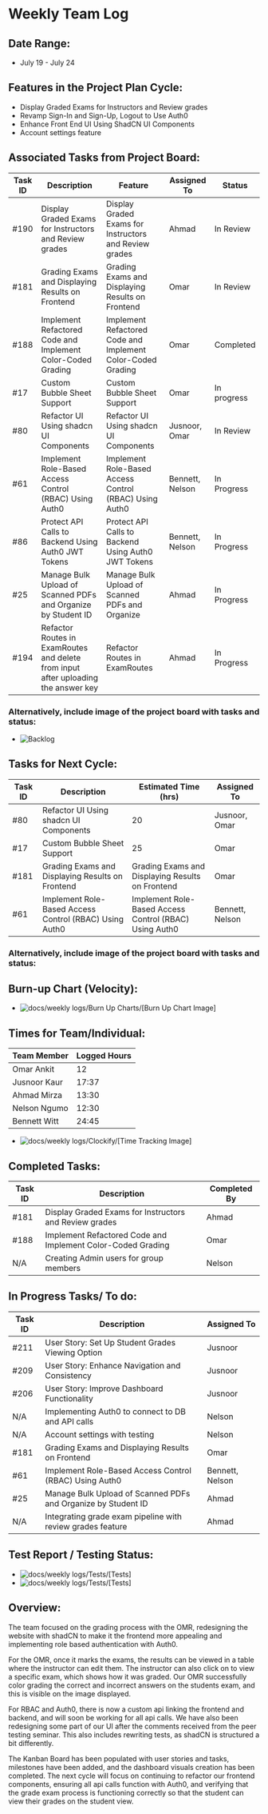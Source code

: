 # Weekly Team Log

## Date Range:

- July 19 - July 24

## Features in the Project Plan Cycle:

- Display Graded Exams for Instructors and Review grades
- Revamp Sign-In and Sign-Up, Logout to Use Auth0
- Enhance Front End UI Using ShadCN UI Components
- Account settings feature

## Associated Tasks from Project Board:

| Task ID | Description        | Feature   | Assigned To | Status   |
| ------- | ------------------ | --------- | ----------- | -------- |
| #190    | Display Graded Exams for Instructors and Review grades | Display Graded Exams for Instructors and Review grades | Ahmad       | In Review      |
| #181    | Grading Exams and Displaying Results on Frontend | Grading Exams and Displaying Results on Frontend | Omar       | In Review      |
| #188    | Implement Refactored Code and Implement Color-Coded Grading | Implement Refactored Code and Implement Color-Coded Grading | Omar        | Completed  |
| #17     | Custom Bubble Sheet Support                       | Custom Bubble Sheet Support                       | Omar        | In progress      |
|  #80     | Refactor UI Using shadcn UI Components                          | Refactor UI Using shadcn UI Components               | Jusnoor, Omar     | In Review|
| #61      | Implement Role-Based Access Control (RBAC) Using Auth0 | Implement Role-Based Access Control (RBAC) Using Auth0 | Bennett, Nelson | In Progress|
| #86      | Protect API Calls to Backend Using Auth0 JWT Tokens | Protect API Calls to Backend Using Auth0 JWT Tokens | Bennett, Nelson | In Progress|
| #25      | Manage Bulk Upload of Scanned PDFs and Organize by Student ID | Manage Bulk Upload of Scanned PDFs and Organize  | Ahmad | In Progress|
| #194      | Refactor Routes in ExamRoutes and delete from input after uploading the answer key | Refactor Routes in ExamRoutes  | Ahmad | In Progress|

### Alternatively, include image of the project board with tasks and status:

- ![Backlog](../Backlog/19-23July-Backlog.JPG)

## Tasks for Next Cycle:

| Task ID | Description        | Estimated Time (hrs) | Assigned To |
| ------- | ------------------ | -------------------- | ----------- |
|  #80     | Refactor UI Using shadcn UI Components                          | 20               | Jusnoor, Omar     | In Review|
| #17     | Custom Bubble Sheet Support                       | 25                      | Omar        | In progress      |
| #181    | Grading Exams and Displaying Results on Frontend | Grading Exams and Displaying Results on Frontend | Omar       
| #61      | Implement Role-Based Access Control (RBAC) Using Auth0 | Implement Role-Based Access Control (RBAC) Using Auth0 | Bennett, Nelson

### Alternatively, include image of the project board with tasks and status:

## Burn-up Chart (Velocity):

- ![docs/weekly logs/Burn Up Charts/[Burn Up Chart Image]](../BurnUpCharts/BurnUpChart16.png)

## Times for Team/Individual:

| Team Member | Logged Hours |
| ----------- | ------------ |
| Omar Ankit      | 12      |
| Jusnoor Kaur      | 17:37      |
| Ahmad Mirza      | 13:30     |
| Nelson Ngumo      | 12:30      |
| Bennett Witt     | 24:45      |

- ![docs/weekly logs/Clockify/[Time Tracking Image]](../Clockify/Time16.png)

## Completed Tasks:

| Task ID | Description        | Completed By |
| ------- | ------------------ | ------------ |
| #181    | Display Graded Exams for Instructors and Review grades | Ahmad 
| #188    | Implement Refactored Code and Implement Color-Coded Grading | Omar |
| N/A    | Creating Admin users for group members | Nelson |

## In Progress Tasks/ To do:

| Task ID | Description        | Assigned To |
| ------- | ------------------ | ----------- |
| #211   | User Story: Set Up Student Grades Viewing Option | Jusnoor  |
| #209   | User Story: Enhance Navigation and Consistency  | Jusnoor  |
| #206   | User Story: Improve Dashboard Functionality   | Jusnoor  |
| N/A   | Implementing Auth0 to connect to DB and API calls   | Nelson  |
| N/A   | Account settings with testing   | Nelson  |
| #181    | Grading Exams and Displaying Results on Frontend |  Omar      |
| #61      | Implement Role-Based Access Control (RBAC) Using Auth0 | Bennett, Nelson 
| #25      | Manage Bulk Upload of Scanned PDFs and Organize by Student ID | Ahmad
| N/A      | Integrating grade exam pipeline with review grades feature | Ahmad

## Test Report / Testing Status:

- ![docs/weekly logs/Tests/[Tests]](../Tests/BackendTestJul17.jpg)
- ![docs/weekly logs/Tests/[Tests]](../Tests/FrontendTestJul17.jpg)

## Overview:

The team focused on the grading process with the OMR, redesigning the website with shadCN to make it the frontend more appealing and implementing role based authentication with Auth0.

For the OMR, once it marks the exams, the results can be viewed in a table where the instructor can edit them. The instructor can also click on to view a specific exam, which shows how it was graded. Our OMR successfully color grading the correct and incorrect answers on the students exam, and this is visible on the image displayed.

For RBAC and Auth0, there is now a custom api linking the frontend and backend, and will soon be working for all api calls. We have also been redesigning some part of our UI after the comments received from the peer testing seminar. This also includes rewriting tests, as shadCN is structured a bit differently.

The Kanban Board has been populated with user stories and tasks, milestones have been added, and the dashboard visuals creation has been completed. The next cycle will focus on continuing to refactor our frontend components, ensuring all api calls function with Auth0, and verifying that the grade exam process is functioning correctly so that the student can view their grades on the student view.
